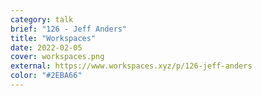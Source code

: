 ```yaml
---
category: talk
brief: "126 - Jeff Anders"
title: "Workspaces"
date: 2022-02-05
cover: workspaces.png
external: https://www.workspaces.xyz/p/126-jeff-anders
color: "#2EBA66"
---
```

